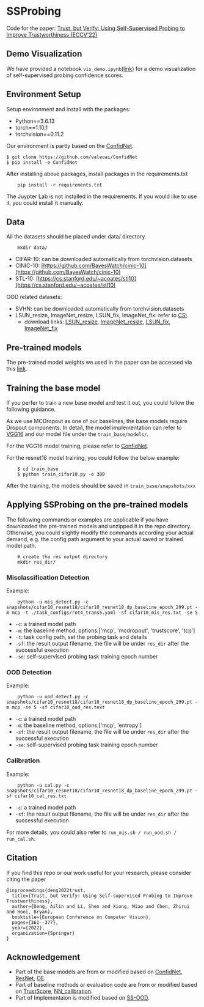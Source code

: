 # SSProbing

Code for the paper: [Trust, but Verify: Using Self-Supervised Probing to Improve Trustworthiness (ECCV'22)](https://www.ecva.net/papers/eccv_2022/papers_ECCV/papers/136730362.pdf)

## Demo Visualization
We have provided a notebook `vis_demo.ipynb`[(link)](https://github.com/d-ailin/SSProbing/blob/main/vis_demo.ipynb) for a demo visualization of self-supervised probing confidence scores.

## Environment Setup
Setup environment and install with the packages:

* Python==3.6.13
* torch==1.10.1
* torchvision==0.11.2


Our environment is partly based on the [ConfidNet](https://github.com/valeoai/ConfidNet).
```
$ git clone https://github.com/valeoai/ConfidNet
$ pip install -e ConfidNet
```
After installing above packages, install packages in the requirements.txt
```
    pip install -r requirements.txt
```
The Juypter Lab is not installed in the requirements. If you would like to use it, you could install it manually.

## Data
All the datasets should be placed under data/ directory.
```
    mkdir data/
```
* CIFAR-10: can be downloaded automatically from torchvision.datasets
* CINIC-10: [https://github.com/BayesWatch/cinic-10](https://github.com/BayesWatch/cinic-10)
* STL-10: [https://cs.stanford.edu/~acoates/stl10](https://cs.stanford.edu/~acoates/stl10)

OOD related datasets:
* SVHN: can be downloaded automatically from torchvision.datasets
* LSUN_resize, ImageNet_resize, LSUN_fix, ImageNet_fix: refer to [CSI](https://github.com/alinlab/CSI).
    * download links:  [LSUN_resize](https://www.dropbox.com/s/moqh2wh8696c3yl/LSUN_resize.tar.gz), [ImageNet_resize](https://www.dropbox.com/s/kp3my3412u5k9rl/Imagenet_resize.tar.gz), [LSUN_fix](https://drive.google.com/file/d/1KVWj9xpHfVwGcErH5huVujk9snhEGOxE/view?usp=sharing), [ImageNet_fix](https://drive.google.com/file/d/1sO_-noq10mmziB1ECDyNhD5T4u5otyKA/view?usp=sharing)

## Pre-trained models
The pre-trained model weights we used in the paper can be accessed via this [link](https://drive.google.com/file/d/114fDcXJqBo3t4nUOv0-yK7OoDhhJp_Lr/view?usp=sharing). 

## Training the base model
If you perfer to train a new base model and test it out, you could follow the following guidance.

As we use MCDropout as one of our baselines, the base models require Dropout components. In detail, the model implementation can refer to [VGG16](https://github.com/valeoai/ConfidNet/blob/master/confidnet/models/vgg16.py) and our model file under the `train_base/models/`. 

For the VGG16 model training, please refer to [ConfidNet](https://github.com/valeoai/ConfidNet).

For the resnet18 model training, you could follow the below example:
```
    $ cd train_base
    $ python train_cifar10.py -e 300
```
After the training, the models should be saved in `train_base/snapshots/xxx`



## Applying SSProbing on the pre-trained models
The following commands or examples are applicable if you have downloaded the pre-trained models and unzipped it in the repo directory. Otherwise, you could slightly modify the commands according your actual demand, e.g. the config path argument to your actual saved or trained model path. 

```
    # create the res output directory
    mkdir res_dir/
```

### Misclassification Detection
Example:

```
    python -u mis_detect.py -c snapshots/cifar10_resnet18/cifar10_resnet18_dp_baseline_epoch_299.pt -m mcp -t ./task_configs/rot4_trans5.yaml -sf cifar10_mis_res.txt -se 5
```
* `-c`: a trained model path
* `-m`: the baseline method, options:['mcp', 'mcdropout', 'trustscore', 'tcp']
* `-t`: task config path, set the probing task and details
* `-sf`: the result output filename, the file will be under `res_dir` after the successful execution
* `-se`: self-supervised probing task training epoch number


### OOD Detection
Example:
```
    python -u ood_detect.py -c snapshots/cifar10_resnet18/cifar10_resnet18_dp_baseline_epoch_299.pt -m mcp -se 5 -sf cifar10_ood_res.text
```
* `-c`: a trained model path
* `-m`: the baseline method, options:['mcp', 'entropy']
* `-sf`: the result output filename, the file will be under `res_dir` after the successful execution
* `-se`: self-supervised probing task training epoch number

### Calibration
Example:
```
    python -u cal.py -c snapshots/cifar10_resnet18/cifar10_resnet18_dp_baseline_epoch_299.pt -sf cifar10_cal_res.txt
```
* `-c`: a trained model path
* `-sf`: the result output filename, the file will be under `res_dir` after the successful execution

For more details, you could also refer to `run_mis.sh / run_ood.sh / run_cal.sh`.


## Citation
If you find this repo or our work useful for your research, please consider citing the paper
```
@inproceedings{deng2022trust,
  title={Trust, but Verify: Using Self-supervised Probing to Improve Trustworthiness},
  author={Deng, Ailin and Li, Shen and Xiong, Miao and Chen, Zhirui and Hooi, Bryan},
  booktitle={European Conference on Computer Vision},
  pages={361--377},
  year={2022},
  organization={Springer}
}
```


## Acknowledgement
* Part of the base models are from or modified based on [ConfidNet](https://github.com/valeoai/ConfidNet), [ResNet](https://github.com/weiaicunzai/pytorch-cifar100), [OE](https://github.com/hendrycks/outlier-exposure).
* Part of baseline methods or evaluation code are from or modified based on [TrustScore](https://github.com/google/TrustScore), [NN_calibration](https://github.com/markus93/NN_calibration).
* Part of Implementaion is modified based on [SS-OOD](https://github.com/hendrycks/ss-ood).
